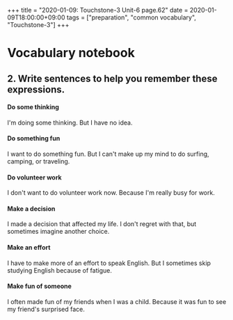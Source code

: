 +++
title =  "2020-01-09: Touchstone-3 Unit-6 page.62"
date = 2020-01-09T18:00:00+09:00
tags = ["preparation", "common vocabulary", "Touchstone-3"]
+++


# Vocabulary notebook

## 2. Write sentences to help you remember these expressions.
#### Do some thinking
I'm doing some thinking.
But I have no idea.

#### Do something fun
I want to do something fun.
But I can't make up my mind to do surfing, camping, or traveling.

#### Do volunteer work
I don't want to do volunteer work now.
Because I'm really busy for work.

#### Make a decision
I made a decision that affected my life. 
I don't regret with that, but sometimes imagine another choice.

#### Make an effort
I have to make more of an effort to speak English.
But I sometimes skip studying English because of fatigue.

#### Make fun of someone
I often made fun of my friends when I was a child.
Because it was fun to see my friend's surprised face.

